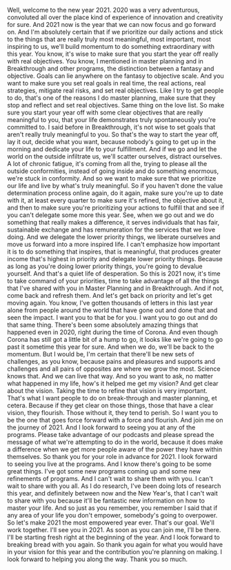  Well, welcome to the new year 2021. 2020 was a very adventurous, convoluted all over the place kind of experience of innovation and creativity for sure. And 2021 now is the year that we can now focus and go forward on. And I'm absolutely certain that if we prioritize our daily actions and stick to the things that are really truly most meaningful, most important, most inspiring to us, we'll build momentum to do something extraordinary with this year. You know, it's wise to make sure that you start the year off really with real objectives. You know, I mentioned in master planning and in Breakthrough and other programs, the distinction between a fantasy and objective. Goals can lie anywhere on the fantasy to objective scale. And you want to make sure you set real goals in real time, the real actions, real strategies, mitigate real risks, and set real objectives. Like I try to get people to do, that's one of the reasons I do master planning, make sure that they stop and reflect and set real objectives. Same thing on the love list. So make sure you start your year off with some clear objectives that are really meaningful to you, that your life demonstrates truly spontaneously you're committed to. I said before in Breakthrough, it's not wise to set goals that aren't really truly meaningful to you. So that's the way to start the year off, lay it out, decide what you want, because nobody's going to get up in the morning and dedicate your life to your fulfillment. And if we go and let the world on the outside infiltrate us, we'll scatter ourselves, distract ourselves. A lot of chronic fatigue, it's coming from all the, trying to please all the outside conformities, instead of going inside and do something enormous, we're stuck in conformity. And so we want to make sure that we prioritize our life and live by what's truly meaningful. So if you haven't done the value determination process online again, do it again, make sure you're up to date with it, at least every quarter to make sure it's refined, the objective about it, and then to make sure you're prioritizing your actions to fulfill that and see if you can't delegate some more this year. See, when we go out and we do something that really makes a difference, it serves individuals that has fair, sustainable exchange and has remuneration for the services that we love doing. And we delegate the lower priority things, we liberate ourselves and move us forward into a more inspired life. I can't emphasize how important it is to do something that inspires, that is meaningful, that produces greater income that's highest in priority and delegate lower priority things. Because as long as you're doing lower priority things, you're going to devalue yourself. And that's a quiet life of desperation. So this is 2021 now, it's time to take command of your priorities, time to take advantage of all the things that I've shared with you in Master Planning and in Breakthrough. And if not, come back and refresh them. And let's get back on priority and let's get moving again. You know, I've gotten thousands of letters in this last year alone from people around the world that have gone out and done that and seen the impact. I want you to that be for you. I want you to go out and do that same thing. There's been some absolutely amazing things that happened even in 2020, right during the time of Corona. And even though Corona has still got a little bit of a hump to go, it looks like we're going to go past it sometime this year for sure. And when we do, we'll be back to the momentum. But I would be, I'm certain that there'll be new sets of challenges, as you know, because pains and pleasures and supports and challenges and all pairs of opposites are where we grow the most. Science knows that. And we can live that way. And so you want to ask, no matter what happened in my life, how's it helped me get my vision? And get clear about the vision. Taking the time to refine that vision is very important. That's what I want people to do on break-through and master planning, et cetera. Because if they get clear on those things, those that have a clear vision, they flourish. Those without it, they tend to perish. So I want you to be the one that goes force forward with a force and flourish. And join me on the journey of 2021. And I look forward to seeing you at any of the programs. Please take advantage of our podcasts and please spread the message of what we're attempting to do in the world, because it does make a difference when we get more people aware of the power they have within themselves. So thank you for your role in advance for 2021. I look forward to seeing you live at the programs. And I know there's going to be some great things. I've got some new programs coming up and some new refinements of programs. And I can't wait to share them with you. I can't wait to share with you all. As I do research, I've been doing lots of research this year, and definitely between now and the New Year's, that I can't wait to share with you because it'll be fantastic new information on how to master your life. And so just as you remember, you remember I said that if any area of your life you don't empower, somebody's going to overpower. So let's make 2021 the most empowered year ever. That's our goal. We'll work together. I'll see you in 2021. As soon as you can join me, I'll be there. I'll be starting fresh right at the beginning of the year. And I look forward to breaking bread with you again. So thank you again for what you would have in your vision for this year and the contribution you're planning on making. I look forward to helping you along the way. Thank you so much.